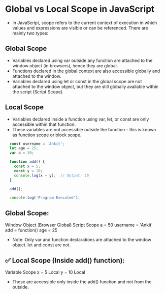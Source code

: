 #  Global vs  Local Scope in JavaScript
- In JavaScript, scope refers to the current context of execution in which values and expressions are visible or can be referenced. There are mainly two types:
## Global Scope
- Variables declared using var outside any function are attached to the window object (in browsers), hence they are global.
- Functions declared in the global context are also accessible globally and attached to the window.
- Variables declared using let or const in the global scope are not attached to the window object, but they are still globally available within the script (Script Scope).

##  Local Scope
- Variables declared inside a function using var, let, or const are only accessible within that function.
- These variables are not accessible outside the function – this is known as function scope or block scope.

```javascript
  const username = 'Ankit';
  let age = 25;
  var a = 50;

  function add() {
    const x = 5;
    const y = 10;
    console.log(x + y);  // Output: 15
  }

  add();

  console.log('Program Executed');
```
##  Global Scope:
Window Object (Browser Global)	        Script Scope
a = 50	                                username = 'Ankit'
add = function()	                      age = 25
- Note: Only var and function declarations are attached to the window object. let and const are not.

 ## ✅ Local Scope (Inside add() function):
Variable	        Scope
x = 5	            Local
y = 10	           Local
- These are accessible only inside the add() function and not from the outside.


